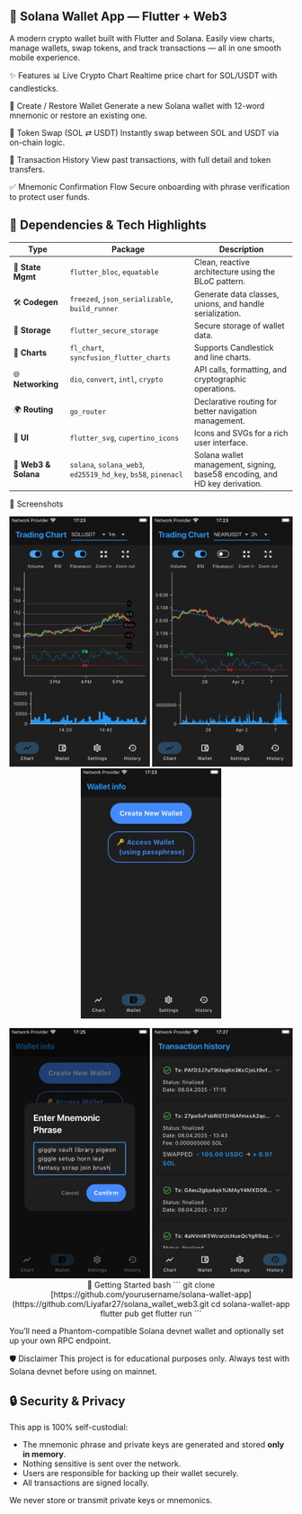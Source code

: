 ## 🧿 Solana Wallet App — Flutter + Web3
A modern crypto wallet built with Flutter and Solana.
Easily view charts, manage wallets, swap tokens, and track transactions — all in one smooth mobile experience.

✨ Features
📊 Live Crypto Chart
Realtime price chart for SOL/USDT with candlesticks.

🔐 Create / Restore Wallet
Generate a new Solana wallet with 12-word mnemonic or restore an existing one.

💱 Token Swap (SOL ⇄ USDT)
Instantly swap between SOL and USDT via on-chain logic.

📜 Transaction History
View past transactions, with full detail and token transfers.

✅ Mnemonic Confirmation Flow
Secure onboarding with phrase verification to protect user funds.

## 🔧 Dependencies & Tech Highlights

| Type            | Package                              | Description                                             |
|-----------------|--------------------------------------|---------------------------------------------------------|
| 🧠 **State Mgmt** | `flutter_bloc`, `equatable`          | Clean, reactive architecture using the BLoC pattern.    |
| 🛠 **Codegen**    | `freezed`, `json_serializable`, `build_runner` | Generate data classes, unions, and handle serialization.|
| 💾 **Storage**    | `flutter_secure_storage`             | Secure storage of wallet data.                          |
| 🧮 **Charts**     | `fl_chart`, `syncfusion_flutter_charts` | Supports Candlestick and line charts.                   |
| 🌐 **Networking** | `dio`, `convert`, `intl`, `crypto`   | API calls, formatting, and cryptographic operations.    |
| 🌍 **Routing**    | `go_router`                          | Declarative routing for better navigation management.   |
| 🧩 **UI**         | `flutter_svg`, `cupertino_icons`     | Icons and SVGs for a rich user interface.               |
| 🔗 **Web3 & Solana** | `solana`, `solana_web3`, `ed25519_hd_key`, `bs58`, `pinenacl` | Solana wallet management, signing, base58 encoding, and HD key derivation. |


📸 Screenshots
<p align="center">
    <img src="https://raw.githubusercontent.com/Liyafar27/my_storage/refs/heads/master/Simulator%20Screenshot%20-%20iPhone%20SE%20(3rd%20generation)%20-%202025-04-08%20at%2017.23.02.png" width="250" alt="accessibility text">  
    <img src="https://raw.githubusercontent.com/Liyafar27/my_storage/refs/heads/master/Simulator%20Screenshot%20-%20iPhone%20SE%20(3rd%20generation)%20-%202025-04-08%20at%2017.23.24.png" width="250" alt="accessibility text">
        <img src="https://raw.githubusercontent.com/Liyafar27/my_storage/refs/heads/master/Simulator%20Screenshot%20-%20iPhone%20SE%20(3rd%20generation)%20-%202025-04-08%20at%2017.23.45.png" width="250" alt="accessibility text">

 <p align="center">
    <img src="https://raw.githubusercontent.com/Liyafar27/my_storage/refs/heads/master/Simulator%20Screenshot%20-%20iPhone%20SE%20(3rd%20generation)%20-%202025-04-08%20at%2017.25.23.png" width="250" alt="accessibility text">  

 <img src="https://raw.githubusercontent.com/Liyafar27/my_storage/refs/heads/master/Simulator%20Screenshot%20-%20iPhone%20SE%20(3rd%20generation)%20-%202025-04-08%20at%2017.27.55.png" width="250" alt="accessibility text">
🚀 Getting Started
bash
```
git clone [https://github.com/yourusername/solana-wallet-app](https://github.com/Liyafar27/solana_wallet_web3.git
cd solana-wallet-app
flutter pub get
flutter run
```

You’ll need a Phantom-compatible Solana devnet wallet and optionally set up your own RPC endpoint.

🛡️ Disclaimer
This project is for educational purposes only.
Always test with Solana devnet before using on mainnet.
## 🔒 Security & Privacy

This app is 100% self-custodial:
- The mnemonic phrase and private keys are generated and stored **only in memory**.
- Nothing sensitive is sent over the network.
- Users are responsible for backing up their wallet securely.
- All transactions are signed locally.

We never store or transmit private keys or mnemonics.
